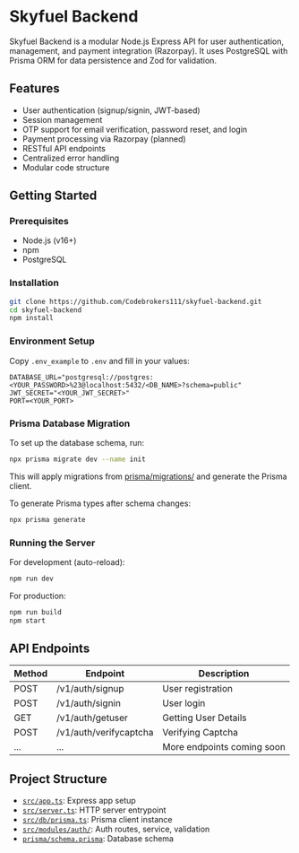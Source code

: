 # Skyfuel Backend

Skyfuel Backend is a modular Node.js Express API for user authentication, management, and payment integration (Razorpay). It uses PostgreSQL with Prisma ORM for data persistence and Zod for validation.

## Features

- User authentication (signup/signin, JWT-based)
- Session management
- OTP support for email verification, password reset, and login
- Payment processing via Razorpay (planned)
- RESTful API endpoints
- Centralized error handling
- Modular code structure

## Getting Started

### Prerequisites

- Node.js (v16+)
- npm
- PostgreSQL

### Installation

```bash
git clone https://github.com/Codebrokers111/skyfuel-backend.git
cd skyfuel-backend
npm install
```

### Environment Setup

Copy `.env_example` to `.env` and fill in your values:

```
DATABASE_URL="postgresql://postgres:<YOUR_PASSWORD>%23@localhost:5432/<DB_NAME>?schema=public"
JWT_SECRET="<YOUR_JWT_SECRET>"
PORT=<YOUR_PORT>
```

### Prisma Database Migration

To set up the database schema, run:

```bash
npx prisma migrate dev --name init
```

This will apply migrations from [prisma/migrations/](prisma/migrations/) and generate the Prisma client.

To generate Prisma types after schema changes:

```bash
npx prisma generate
```

### Running the Server

For development (auto-reload):

```bash
npm run dev
```

For production:

```bash
npm run build
npm start
```

## API Endpoints

| Method | Endpoint               | Description                |
| ------ | ---------------------- | -------------------------- |
| POST   | /v1/auth/signup        | User registration          |
| POST   | /v1/auth/signin        | User login                 |
| GET    | /v1/auth/getuser       | Getting User Details       |
| POST   | /v1/auth/verifycaptcha | Verifying Captcha          |
| ...    | ...                    | More endpoints coming soon |

## Project Structure

- [`src/app.ts`](src/app.ts): Express app setup
- [`src/server.ts`](src/server.ts): HTTP server entrypoint
- [`src/db/prisma.ts`](src/db/prisma.ts): Prisma client instance
- [`src/modules/auth/`](src/modules/auth/): Auth routes, service, validation
- [`prisma/schema.prisma`](prisma/schema.prisma): Database schema
